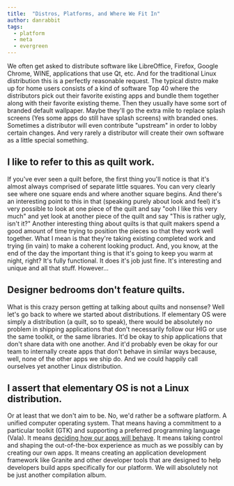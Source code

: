 ```yaml
---
title:  "Distros, Platforms, and Where We Fit In"
author: danrabbit
tags:
  - platform
  - meta
  - evergreen
---
```


We often get asked to distribute software like LibreOffice, Firefox, Google Chrome, WINE, applications that use Qt, etc. And for the traditional Linux distribution this is a perfectly reasonable request. The typical distro make up for home users consists of a kind of software Top 40 where the distributors pick out their favorite existing apps and bundle them together along with their favorite existing theme. Then they usually have some sort of branded default wallpaper. Maybe they'll go the extra mile to replace splash screens (Yes some apps do still have splash screens) with branded ones. Sometimes a distributor will even contribute "upstream" in order to lobby certain changes. And very rarely a distributor will create their own software as a little special something.

## I like to refer to this as quilt work.

If you've ever seen a quilt before, the first thing you'll notice is that it's almost always comprised of separate little squares. You can very clearly see where one square ends and where another square begins. And there's an interesting point to this in that (speaking purely about look and feel) it's very possible to look at one piece of the quilt and say "ooh I like this very much" and yet look at another piece of the quilt and say "This is rather ugly, isn't it?" Another interesting thing about quilts is that quilt makers spend a good amount of time trying to position the pieces so that they work well together. What I mean is that they're taking existing completed work and trying (in vain) to make a coherent looking product. And, you know, at the end of the day the important thing is that it's going to keep you warm at night, right? It's fully functional. It does it's job just fine. It's interesting and unique and all that stuff. However...

## Designer bedrooms don't feature quilts.

What is this crazy person getting at talking about quilts and nonsense? Well let's go back to where we started about distributions. If elementary OS were simply a distribution (a quilt, so to speak), there would be absolutely no problem in shipping applications that don't necessarily follow our HIG or use the same toolkit, or the same libraries. It'd be okay to ship applications that don't share data with one another. And it'd probably even be okay for our team to internally create apps that don't behave in similar ways because, well, none of the other apps we ship do. And we could happily call ourselves yet another Linux distribution.

## I assert that elementary OS is not a Linux distribution.

Or at least that we don't aim to be. No, we'd rather be a software platform. A unified computer operating system. That means having a commitment to a particular toolkit (GTK) and supporting a preferred programming language (Vala). It means [deciding how our apps will behave](https://elementary.io/docs/human-interface-guidelines). It means taking control and shaping the out-of-the-box experience as much as we possibly can by creating our own apps. It means creating an application development framework like Granite and other developer tools that are designed to help developers build apps specifically for our platform. We will absolutely not be just another compilation album.


